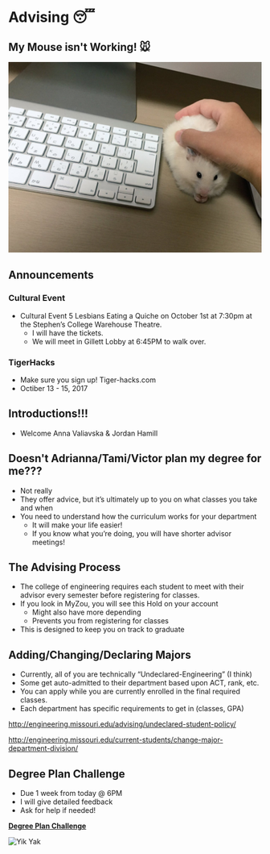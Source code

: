 # Advising 😴

## My Mouse isn't Working! 🐭

![Mouse](Mouse.png)

## Announcements

### Cultural Event

- Cultural Event 5 Lesbians Eating a Quiche on October 1st at 7:30pm at the Stephen’s College Warehouse Theatre.
  - I will have the tickets.
  - We will meet in Gillett Lobby at 6:45PM to walk over.

### TigerHacks

- Make sure you sign up! Tiger-hacks.com
- Octiber 13 - 15, 2017

## Introductions!!!

- Welcome Anna Valiavska & Jordan Hamill

## Doesn't Adrianna/Tami/Victor plan my degree for me???

- Not really
- They offer advice, but it’s ultimately up to you on what classes you take and when
- You need to understand how the curriculum works for your department
  - It will make your life easier!
  - If you know what you’re doing, you will have shorter advisor meetings!

## The Advising Process

- The college of engineering requires each student to meet with their advisor every semester before registering for classes.
- If you look in MyZou, you will see this Hold on your account
    - Might also have more depending
    - Prevents you from registering for classes
- This is designed to keep you on track to graduate

## Adding/Changing/Declaring Majors
- Currently, all of you are technically “Undeclared-Engineering” (I think)
- Some get auto-admitted to their department based upon ACT, rank, etc.
- You can apply while you are currently enrolled in the final required classes.
- Each department has specific requirements to get in (classes, GPA)

http://engineering.missouri.edu/advising/undeclared-student-policy/  

http://engineering.missouri.edu/current-students/change-major-department-division/

## Degree Plan Challenge

- Due 1 week from today @ 6PM
- I will give detailed feedback
- Ask for help if needed!

**[Degree Plan Challenge](DegreePlanChallenge.md)**

![Yik Yak](YikYak.png)